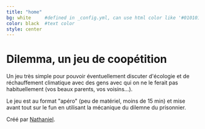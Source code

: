 ```yaml
---
title: "home"
bg: white     #defined in _config.yml, can use html color like '#010101'
color: black  #text color
style: center
---
```


# Dilemma, un jeu de coopétition

Un jeu très simple pour pouvoir éventuellement discuter d'écologie et de réchauffement climatique avec des gens avec qui on ne le ferait pas habituellement (vos beaux parents, vos voisins...).

Le jeu est au format "apéro" (peu de matériel, moins de 15 min) et mise avant tout sur le fun en utilisant la mécanique du dilemne du prisonnier.

Créé par [Nathaniel](mailto:nathaniel@agiletribu.com).

